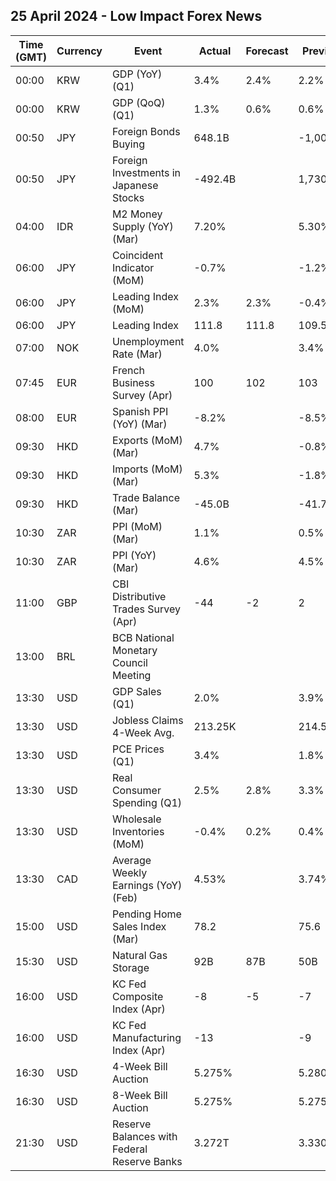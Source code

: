 ## 25 April 2024 - Low Impact Forex News

| Time (GMT) | Currency | Event | Actual | Forecast | Previous |
|------|----------|-------|--------|----------|----------|
| 00:00 | KRW | GDP (YoY) (Q1) | 3.4% | 2.4% | 2.2% |
| 00:00 | KRW | GDP (QoQ) (Q1) | 1.3% | 0.6% | 0.6% |
| 00:50 | JPY | Foreign Bonds Buying | 648.1B |  | -1,000.1B |
| 00:50 | JPY | Foreign Investments in Japanese Stocks | -492.4B |  | 1,730.7B |
| 04:00 | IDR | M2 Money Supply (YoY) (Mar) | 7.20% |  | 5.30% |
| 06:00 | JPY | Coincident Indicator (MoM) | -0.7% |  | -1.2% |
| 06:00 | JPY | Leading Index (MoM) | 2.3% | 2.3% | -0.4% |
| 06:00 | JPY | Leading Index | 111.8 | 111.8 | 109.5 |
| 07:00 | NOK | Unemployment Rate (Mar) | 4.0% |  | 3.4% |
| 07:45 | EUR | French Business Survey (Apr) | 100 | 102 | 103 |
| 08:00 | EUR | Spanish PPI (YoY) (Mar) | -8.2% |  | -8.5% |
| 09:30 | HKD | Exports (MoM) (Mar) | 4.7% |  | -0.8% |
| 09:30 | HKD | Imports (MoM) (Mar) | 5.3% |  | -1.8% |
| 09:30 | HKD | Trade Balance (Mar) | -45.0B |  | -41.7B |
| 10:30 | ZAR | PPI (MoM) (Mar) | 1.1% |  | 0.5% |
| 10:30 | ZAR | PPI (YoY) (Mar) | 4.6% |  | 4.5% |
| 11:00 | GBP | CBI Distributive Trades Survey (Apr) | -44 | -2 | 2 |
| 13:00 | BRL | BCB National Monetary Council Meeting |  |  |  |
| 13:30 | USD | GDP Sales (Q1) | 2.0% |  | 3.9% |
| 13:30 | USD | Jobless Claims 4-Week Avg. | 213.25K |  | 214.50K |
| 13:30 | USD | PCE Prices (Q1) | 3.4% |  | 1.8% |
| 13:30 | USD | Real Consumer Spending (Q1) | 2.5% | 2.8% | 3.3% |
| 13:30 | USD | Wholesale Inventories (MoM) | -0.4% | 0.2% | 0.4% |
| 13:30 | CAD | Average Weekly Earnings (YoY) (Feb) | 4.53% |  | 3.74% |
| 15:00 | USD | Pending Home Sales Index (Mar) | 78.2 |  | 75.6 |
| 15:30 | USD | Natural Gas Storage | 92B | 87B | 50B |
| 16:00 | USD | KC Fed Composite Index (Apr) | -8 | -5 | -7 |
| 16:00 | USD | KC Fed Manufacturing Index (Apr) | -13 |  | -9 |
| 16:30 | USD | 4-Week Bill Auction | 5.275% |  | 5.280% |
| 16:30 | USD | 8-Week Bill Auction | 5.275% |  | 5.275% |
| 21:30 | USD | Reserve Balances with Federal Reserve Banks | 3.272T |  | 3.330T |

